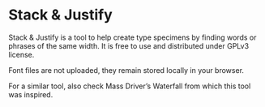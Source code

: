 Stack & Justify
===============

Stack & Justify is a tool to help create type specimens by finding words or phrases of the same width. It is free to use and distributed under GPLv3 license.

Font files are not uploaded, they remain stored locally in your browser.

For a similar tool, also check Mass Driver’s Waterfall from which this tool was inspired.